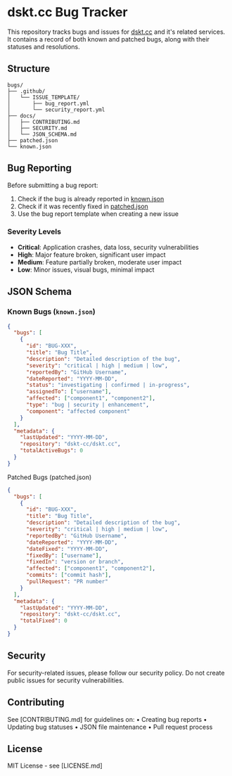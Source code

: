 # dskt.cc Bug Tracker

This repository tracks bugs and issues for [dskt.cc](https://dskt.cc) and it's related services. It contains a record of both known and patched bugs, along with their statuses and resolutions.

## Structure
```
bugs/
├── .github/
│   └── ISSUE_TEMPLATE/
│       ├── bug_report.yml
│       └── security_report.yml
├── docs/
│   ├── CONTRIBUTING.md
│   ├── SECURITY.md
│   └── JSON_SCHEMA.md
├── patched.json
└── known.json
```

## Bug Reporting

Before submitting a bug report:
1. Check if the bug is already reported in [known.json](./known.json)
2. Check if it was recently fixed in [patched.json](./patched.json)
3. Use the bug report template when creating a new issue

### Severity Levels

- **Critical**: Application crashes, data loss, security vulnerabilities
- **High**: Major feature broken, significant user impact
- **Medium**: Feature partially broken, moderate user impact
- **Low**: Minor issues, visual bugs, minimal impact

## JSON Schema

### Known Bugs (`known.json`)
```json
{
  "bugs": [
    {
      "id": "BUG-XXX",
      "title": "Bug Title",
      "description": "Detailed description of the bug",
      "severity": "critical | high | medium | low",
      "reportedBy": "GitHub Username",
      "dateReported": "YYYY-MM-DD",
      "status": "investigating | confirmed | in-progress",
      "assignedTo": ["username"],
      "affected": ["component1", "component2"],
      "type": "bug | security | enhancement",
      "component": "affected component"
    }
  ],
  "metadata": {
    "lastUpdated": "YYYY-MM-DD",
    "repository": "dskt-cc/dskt.cc",
    "totalActiveBugs": 0
  }
}
```
Patched Bugs (patched.json)
```json
{
  "bugs": [
    {
      "id": "BUG-XXX",
      "title": "Bug Title",
      "description": "Detailed description of the bug",
      "severity": "critical | high | medium | low",
      "reportedBy": "GitHub Username",
      "dateReported": "YYYY-MM-DD",
      "dateFixed": "YYYY-MM-DD",
      "fixedBy": ["username"],
      "fixedIn": "version or branch",
      "affected": ["component1", "component2"],
      "commits": ["commit hash"],
      "pullRequest": "PR number"
    }
  ],
  "metadata": {
    "lastUpdated": "YYYY-MM-DD",
    "repository": "dskt-cc/dskt.cc",
    "totalFixed": 0
  }
}
```

## Security
For security-related issues, please follow our security policy. Do not create public issues for security vulnerabilities.

## Contributing
See [CONTRIBUTING.md] for guidelines on:
	•	Creating bug reports
	•	Updating bug statuses
	•	JSON file maintenance
	•	Pull request process
 
## License
MIT License - see [LICENSE.md]
